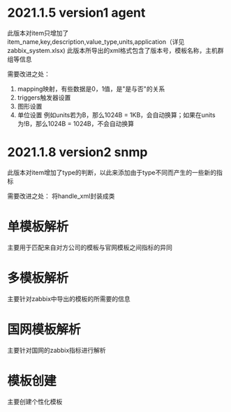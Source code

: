 # 2021.1.5 version1 agent
此版本对item只增加了item_name,key,description,value_type,units,application（详见zabbix_system.xlsx)
此版本所导出的xml格式包含了版本号，模板名称，主机群组等信息

需要改进之处：
1. mapping映射，有些数据是0，1值，是"是与否"的关系
2. triggers触发器设置
3. 图形设置
4. 单位设置 例如units若为B，那么1024B = 1KB，会自动换算；如果在units为!B，那么1024B = 1024B，不会自动换算

# 2021.1.8 version2 snmp
此版本对item增加了type的判断，以此来添加由于type不同而产生的一些新的指标

需要改进之处：
将handle_xml封装成类

# 单模板解析
主要用于匹配来自对方公司的模板与官网模板之间指标的异同

# 多模板解析
主要针对zabbix中导出的模板的所需要的信息

# 国网模板解析
主要针对国网的zabbix指标进行解析

# 模板创建
主要创建个性化模板